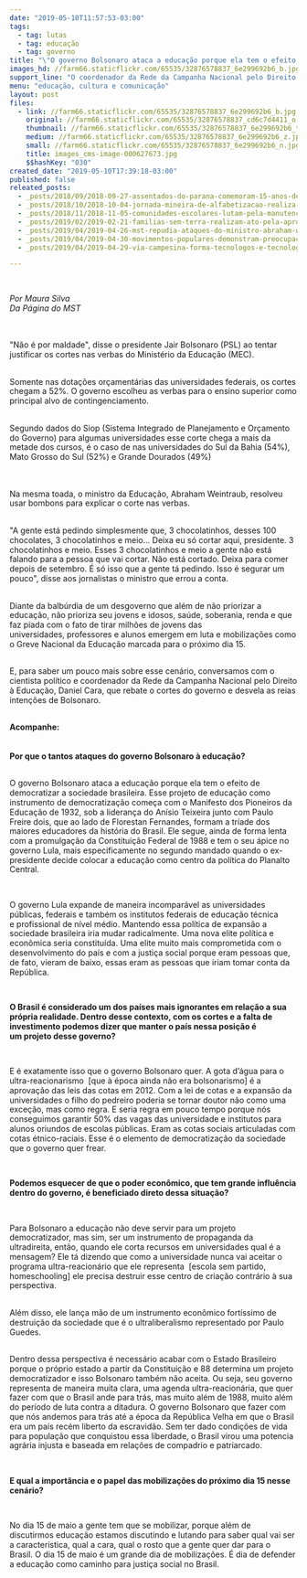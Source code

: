 ```yaml
---
date: "2019-05-10T11:57:53-03:00"
tags:
  - tag: lutas
  - tag: educação
  - tag: governo
title: "\"O governo Bolsonaro ataca a educação porque ela tem o efeito de democratizar a sociedade brasileira\""
images_hd: //farm66.staticflickr.com/65535/32876578837_6e299692b6_b.jpg
support_line: "O coordenador da Rede da Campanha Nacional pelo Direito à Educação, Daniel Cara, rebate ataque do governo Bolsonaro à educação"
menu: "educação, cultura e comunicação"
layout: post
files:
  - link: //farm66.staticflickr.com/65535/32876578837_6e299692b6_b.jpg
    original: //farm66.staticflickr.com/65535/32876578837_cd6c7d4411_o.jpg
    thumbnail: //farm66.staticflickr.com/65535/32876578837_6e299692b6_t.jpg
    medium: //farm66.staticflickr.com/65535/32876578837_6e299692b6_z.jpg
    small: //farm66.staticflickr.com/65535/32876578837_6e299692b6_n.jpg
    title: images_cms-image-000627673.jpg
    $$hashKey: "030"
created_date: "2019-05-10T17:39:18-03:00"
published: false
releated_posts:
  - _posts/2018/09/2018-09-27-assentados-do-parana-comemoram-15-anos-de-acesso-a-educacao-popular.md
  - _posts/2018/10/2018-10-04-jornada-mineira-de-alfabetizacao-realiza-circulos-de-cultura.md
  - _posts/2018/11/2018-11-05-comunidades-escolares-lutam-pela-manutencao-de-escolas-do-campo-em-abelardo-luz-santa-catarina.md
  - _posts/2019/02/2019-02-21-familias-sem-terra-realizam-ato-pela-aprovacao-de-unidade-pedagogica-no-rio-de-janeiro.md
  - _posts/2019/04/2019-04-26-mst-repudia-ataques-do-ministro-abraham-weintraub-contra-a-educacao-do-campo.md
  - _posts/2019/04/2019-04-30-movimentos-populares-demonstram-preocupacao-com-rumos-do-brasil.md
  - _posts/2019/04/2019-04-29-via-campesina-forma-tecnologos-e-tecnologas-em-agroecologia.md

---
```

<p>
<style type="text/css">@page { margin: 2cm }
		p { margin-bottom: 0.25cm; line-height: 120% }
</style>
</p>

<p>&nbsp;</p>

<p><em>Por Maura Silva<br />
Da P&aacute;gina do MST&nbsp;</em><br />
&nbsp;</p>

<p><br />
&quot;N&atilde;o &eacute; por maldade&quot;, disse o presidente Jair Bolsonaro (PSL) ao tentar justificar os cortes nas&nbsp;verbas do Minist&eacute;rio da Educa&ccedil;&atilde;o (MEC).</p>

<p><br />
Somente nas&nbsp;dota&ccedil;&otilde;es or&ccedil;ament&aacute;rias das universidades federais, os cortes chegam a&nbsp;52%.&nbsp;O governo escolheu as verbas para o ensino superior como principal alvo de contingenciamento.</p>

<p><br />
Segundo dados do&nbsp;Siop (Sistema Integrado de Planejamento e Or&ccedil;amento do Governo) para algumas universidades esse corte chega a mais da metade dos cursos, &eacute; o caso de&nbsp;nas universidades do Sul da Bahia (54%), Mato Grosso do Sul (52%) e Grande Dourados (49%)</p>

<p><br />
<br />
Na mesma toada, o ministro da Educa&ccedil;&atilde;o,&nbsp;Abraham Weintraub, resolveu usar bombons para explicar o corte nas verbas.&nbsp;</p>

<p><br />
&quot;A gente est&aacute; pedindo simplesmente que, 3 chocolatinhos, desses 100 chocolates, 3 chocolatinhos e meio... Deixa eu s&oacute; cortar aqui, presidente. 3 chocolatinhos e meio. Esses 3 chocolatinhos e meio a gente n&atilde;o est&aacute; falando para a pessoa que vai cortar. N&atilde;o est&aacute; cortado. Deixa para comer depois de setembro. &Eacute; s&oacute; isso que a gente t&aacute; pedindo. Isso &eacute; segurar um pouco&quot;, disse aos jornalistas o ministro que errou a conta.&nbsp;</p>

<p><br />
Diante da balb&uacute;rdia de&nbsp;um desgoverno que al&eacute;m de n&atilde;o priorizar a educa&ccedil;&atilde;o, n&atilde;o prioriza seu jovens e idosos, sa&uacute;de, soberania, renda e que faz piada com o fato de tirar milh&otilde;es de jovens das universidades,&nbsp;professores e alunos emergem em luta e mobiliza&ccedil;&otilde;es como o Greve Nacional da Educa&ccedil;&atilde;o marcada para o pr&oacute;ximo dia 15.</p>

<p><br />
E, para saber um pouco mais sobre esse cen&aacute;rio, conversamos com o cientista pol&iacute;tico e&nbsp;coordenador da Rede da Campanha Nacional pelo Direito &agrave; Educa&ccedil;&atilde;o,&nbsp;Daniel Cara, que rebate o cortes do governo e desvela as reias inten&ccedil;&otilde;es de Bolsonaro.&nbsp;&nbsp;</p>

<p><br />
<strong>Acompanhe:&nbsp;<br />
<br />
<br />
Por que o tantos ataques do governo Bolsonaro &agrave;&nbsp;educa&ccedil;&atilde;o?&nbsp;</strong></p>

<p><br />
O&nbsp;governo Bolsonaro ataca a educa&ccedil;&atilde;o porque ela tem o&nbsp;efeito&nbsp;de democratizar a sociedade brasileira. Esse projeto de educa&ccedil;&atilde;o como instrumento de democratiza&ccedil;&atilde;o come&ccedil;a com o Manifesto dos Pioneiros da Educa&ccedil;&atilde;o de&nbsp;1932, sob a lideran&ccedil;a do An&iacute;sio Teixeira junto com Paulo Freire&nbsp;dois, que ao lado de Florestan Fernandes, formam a tr&iacute;ade dos maiores educadores da hist&oacute;ria do Brasil. Ele segue, ainda de forma lenta com a promulga&ccedil;&atilde;o da&nbsp;Constitui&ccedil;&atilde;o Federal de 1988 e tem o seu &aacute;pice no governo Lula, mais especificamente no segundo mandado quando o ex-presidente&nbsp;decide colocar a educa&ccedil;&atilde;o como centro da pol&iacute;tica do&nbsp;Planalto Central.&nbsp;</p>

<p>&nbsp;</p>

<p>O governo Lula&nbsp;expande de maneira incompar&aacute;vel as universidades p&uacute;blicas, federais e tamb&eacute;m os institutos federais de educa&ccedil;&atilde;o t&eacute;cnica e&nbsp;profissional de n&iacute;vel m&eacute;dio. Mantendo essa pol&iacute;tica de expans&atilde;o a sociedade brasileira iria mudar radicalmente. Uma nova elite pol&iacute;tica e econ&ocirc;mica seria constitu&iacute;da. Uma elite&nbsp;muito mais comprometida&nbsp;com o desenvolvimento do pa&iacute;s e com a justi&ccedil;a social porque eram&nbsp;pessoas que, de fato, vieram de baixo, essas eram as pessoas que iriam&nbsp;tomar conta da Rep&uacute;blica.</p>

<p>&nbsp;</p>

<p><strong>O Brasil &eacute; considerado um dos pa&iacute;ses mais ignorantes em rela&ccedil;&atilde;o a sua pr&oacute;pria realidade. Dentro desse contexto, com os cortes e a falta de investimento podemos dizer que manter o pa&iacute;s nessa posi&ccedil;&atilde;o &eacute; um&nbsp;projeto desse governo?&nbsp;&nbsp;</strong></p>

<p>&nbsp;</p>

<p>E &eacute; exatamente&nbsp;isso que o governo Bolsonaro quer.&nbsp;A&nbsp;gota d&rsquo;&aacute;gua para o ultra-reacionarismo &nbsp;[que &agrave;&nbsp;&eacute;poca&nbsp;ainda n&atilde;o era bolsonarismo]&nbsp;&eacute; a aprova&ccedil;&atilde;o das leis das cotas em 2012. Com a&nbsp;lei de&nbsp;cotas e a expans&atilde;o da universidades o filho do pedreiro poderia&nbsp;se tornar doutor n&atilde;o como uma exce&ccedil;&atilde;o, mas como&nbsp;regra. E seria regra em pouco tempo porque n&oacute;s conseguimos garantir 50% das vagas das universidade e institutos para alunos oriundos de escolas p&uacute;blicas. Eram as cotas sociais articuladas com cotas &eacute;tnico-raciais.&nbsp;Esse &eacute; o elemento de democratiza&ccedil;&atilde;o da sociedade que o governo&nbsp;quer frear.</p>

<p>&nbsp;</p>

<p><strong>Podemos esquecer de que o poder econ&ocirc;mico, que tem grande influ&ecirc;ncia dentro do governo, &eacute; beneficiado direto dessa situa&ccedil;&atilde;o?&nbsp;</strong></p>

<p>&nbsp;</p>

<p>Para&nbsp;Bolsonaro a&nbsp;educa&ccedil;&atilde;o n&atilde;o deve servir para um projeto democratizador, mas sim, ser um instrumento de propaganda da ultradireita, ent&atilde;o, quando ele corta recursos em universidades qual &eacute; a mensagem? Ele t&aacute; dizendo que como a universidade nunca vai aceitar o programa ultra-reacion&aacute;rio que ele representa &nbsp;[escola sem partido, homeschooling]&nbsp;ele precisa destruir esse centro de cria&ccedil;&atilde;o contr&aacute;rio &agrave;&nbsp;sua perspectiva.</p>

<p><br />
Al&eacute;m disso, ele&nbsp;lan&ccedil;a m&atilde;o de um instrumento econ&ocirc;mico fort&iacute;ssimo de destrui&ccedil;&atilde;o da sociedade que &eacute; o ultraliberalismo representado por Paulo Guedes.&nbsp;</p>

<p><br />
Dentro dessa perspectiva &eacute; necess&aacute;rio acabar com o Estado Brasileiro porque o pr&oacute;prio estado a partir da Constitui&ccedil;&atilde;o e 88 determina um projeto democratizador e&nbsp;isso&nbsp;Bolsonaro tamb&eacute;m n&atilde;o aceita. Ou seja, seu governo representa de maneira muita clara, uma agenda ultra-reacion&aacute;ria, que quer fazer com que o Brasil ande para tr&aacute;s, mas muito al&eacute;m de 1988, muito al&eacute;m do per&iacute;odo de luta contra a ditadura. O governo Bolsonaro que fazer com que n&oacute;s andemos para tr&aacute;s at&eacute; a &eacute;poca da Rep&uacute;blica Velha em que o Brasil era um pa&iacute;s rec&eacute;m liberto da escravid&atilde;o. Sem ter dado condi&ccedil;&otilde;es de vida para popula&ccedil;&atilde;o que&nbsp;conquistou essa liberdade, o Brasil virou&nbsp;uma potencia agr&aacute;ria injusta e baseada em rela&ccedil;&otilde;es de compadrio e patriarcado.</p>

<p>&nbsp;</p>

<p><strong>E qual a import&acirc;ncia e o papel das mobiliza&ccedil;&otilde;es do pr&oacute;ximo dia 15 nesse cen&aacute;rio?&nbsp;</strong></p>

<p>&nbsp;</p>

<p>No dia 15 de maio&nbsp;a gente tem que se mobilizar, porque al&eacute;m de discutirmos&nbsp;educa&ccedil;&atilde;o estamos discutindo e lutando para saber qual vai ser a caracter&iacute;stica, qual a cara, qual o rosto que a gente quer dar para o Brasil.&nbsp;O dia 15 de maio &eacute; um&nbsp;grande dia de mobiliza&ccedil;&otilde;es. &Eacute; dia de defender a&nbsp;educa&ccedil;&atilde;o como caminho para justi&ccedil;a social no Brasil.&nbsp;</p>

<p align="justify" style="margin-bottom: 0cm; font-variant: normal; letter-spacing: normal; font-style: normal; font-weight: normal; line-height: 115%; orphans: 2; widows: 2; text-decoration: none">&nbsp;</p>
